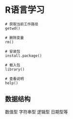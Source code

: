 # R语言学习

```
# 获取当前工作路径
getwd()

# 删除变量
rm()

# 安装包
install.package()

# 载入包
library()

# 查看说明
help()

```

## 数据结构
数值型
字符串型
逻辑型
日期型等
